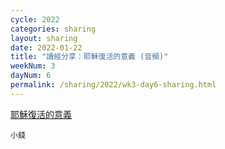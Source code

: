 ```yaml
---
cycle: 2022
categories: sharing
layout: sharing
date: 2022-01-22
title: "讀經分享：耶穌復活的意義 (音頻)"
weekNum: 3
dayNum: 6
permalink: /sharing/2022/wk3-day6-sharing.html
---
```


[耶穌復活的意義](https://eccseattle.github.io/media/sharing/2022/wk003/2022-01-22-bin.m4a)

`小錢`

